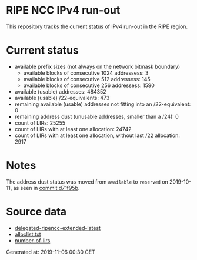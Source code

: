 # RIPE NCC IPv4 run-out
This repository tracks the current status of IPv4 run-out in the RIPE region.

# Current status
- available prefix sizes (not always on the network bitmask boundary)
  - available blocks of consecutive 1024 addressess: 3
  - available blocks of consecutive 512 addressess: 145
  - available blocks of consecutive 256 addressess: 1590
- available (usable) addresses: 484352
- available (usable) /22-equivalents: 473
- remaining available (usable) addresses not fitting into an /22-equivalent: 0
- remaining address dust (unusable addresses, smaller than a /24): 0
- count of LIRs: 25255
- count of LIRs with at least one allocation: 24742
- count of LIRs with at least one allocation, without last /22 allocation: 2917

# Notes
The address dust status was moved from `available` to `reserved` on 2019-10-11, as seen in [commit d71f95b](https://github.com/zajdee/ripe-ncc-ipv4-runout/commit/d71f95b1f7c9f639556e395e4ad0f41e54834954).

# Source data
- [delegated-ripencc-extended-latest](https://ftp.ripe.net/pub/stats/ripencc/delegated-ripencc-extended-latest)
- [alloclist.txt](https://ftp.ripe.net/pub/stats/ripencc/membership/alloclist.txt)
- [number-of-lirs](https://labs.ripe.net/statistics/number-of-lirs)

Generated at: 2019-11-06 00:30 CET
